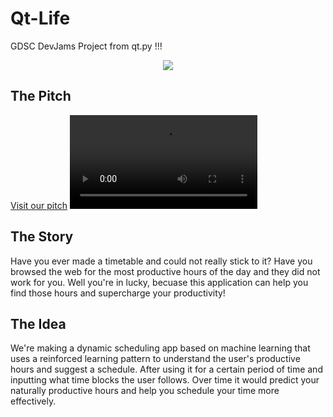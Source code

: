 # Qt-Life
GDSC DevJams Project from qt.py !!!
<p align="center">
  <a href="https://skillicons.dev">
    <img src="https://skillicons.dev/icons?i=tensorflow,py,flutter,dart" />
  </a>
</p>

## The Pitch
[Visit our pitch](https://www.canva.com/design/DAGRdCsp-Gw/Qh2OSSBYz-MrnldQOE2YxA/view)
![Preview](https://github.com/AshvikMishra/Vit-Life/blob/main/Supercharge%20your%20productivity.mp4)

##  The Story
Have you ever made a timetable and could not really stick to it? Have you browsed the web for the most productive hours of the day and they did not work for you. Well you're in lucky, becuase this application can help you find those hours and supercharge your productivity!

## The Idea
We're making a dynamic scheduling app based on machine learning that uses a reinforced learning pattern to understand the user's productive hours and suggest a schedule. After using it for a certain period of time and inputting what time blocks the user follows. Over time it would predict your naturally productive hours and help you schedule your time more effectively.